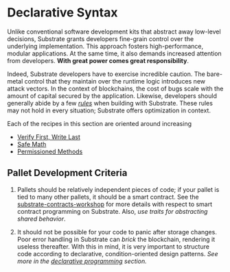 # Declarative Syntax

Unlike conventional software development kits that abstract away low-level decisions, Substrate grants developers fine-grain control over the underlying implementation. This approach fosters high-performance, modular applications. At the same time, it also demands increased attention from developers. **With great power comes great responsibility**.

Indeed, Substrate developers have to exercise incredible caution. The bare-metal control that they maintain over the runtime logic introduces new attack vectors. In the context of blockchains, the cost of bugs scale with the amount of capital secured by the application. Likewise, developers should generally abide by a few *[rules](#criteria)* when building with Substrate. These rules may not hold in every situation; Substrate offers optimization in context.

Each of the recipes in this section are oriented around increasing
- [Verify First, Write Last](./declarative/ensure.md)
- [Safe Math](./declarative/safemath.md)
- [Permissioned Methods](./declarative/permissioned.md)
<!-- * [checking for collisions](./collide.md) -->

## Pallet Development Criteria <a name = "criteria"></a>

1. Pallets should be relatively independent pieces of code; if your pallet is tied to many other pallets, it should be a smart contract. See the [substrate-contracts-workshop](https://github.com/shawntabrizi/substrate-contracts-workshop) for more details with respect to smart contract programming on Substrate. Also, *use traits for abstracting shared behavior*. 

2. It should not be possible for your code to panic after storage changes. Poor error handling in Substrate can *brick* the blockchain, rendering it useless thereafter. With this in mind, it is very important to structure code according to declarative, condition-oriented design patterns. *See more in the [declarative programming](./cop.md) section.*
